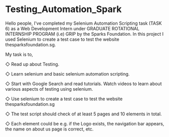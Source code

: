 # Testing_Automation_Spark
Hello people,
I've completed my Selenium Automation Scripting task (TASK 6) as a Web Development Intern under GRADUATE ROTATIONAL INTERNSHIP PROGRAM (i.e) GRIP by the Sparks Foundation.
In this project I used Selenium to create a test case to test the website thesparksfoundation.sg.

My task is to,

◇ Read up about Testing.

◇ Learn selenium and basic selenium automation scripting.

◇ Start with Google Search and read tutorials. Watch videos to learn about various aspects of testing using selenium.

◇ Use selenium to create a test case to test the website thesparksfoundation.sg

◇ The test script should check of at least 5 pages and 10 elements in total.

◇ Each element could be e.g. if the Logo exists, the navigation bar appears, the name on about us page is correct, etc.
